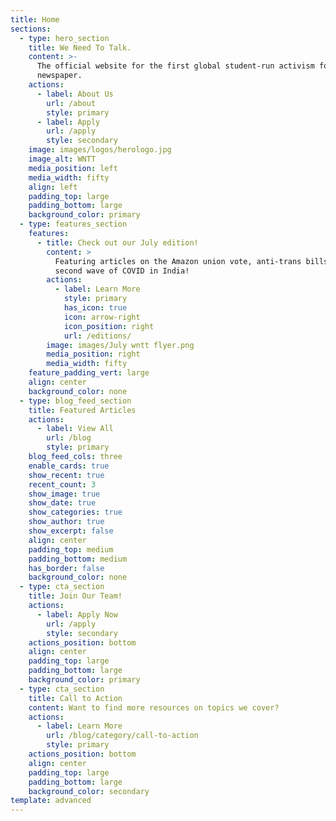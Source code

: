 ```yaml
---
title: Home
sections:
  - type: hero_section
    title: We Need To Talk.
    content: >-
      The official website for the first global student-run activism focused
      newspaper.
    actions:
      - label: About Us
        url: /about
        style: primary
      - label: Apply
        url: /apply
        style: secondary
    image: images/logos/herologo.jpg
    image_alt: WNTT
    media_position: left
    media_width: fifty
    align: left
    padding_top: large
    padding_bottom: large
    background_color: primary
  - type: features_section
    features:
      - title: Check out our July edition!
        content: >
          Featuring articles on the Amazon union vote, anti-trans bills, and the
          second wave of COVID in India!
        actions:
          - label: Learn More
            style: primary
            has_icon: true
            icon: arrow-right
            icon_position: right
            url: /editions/
        image: images/July wntt flyer.png
        media_position: right
        media_width: fifty
    feature_padding_vert: large
    align: center
    background_color: none
  - type: blog_feed_section
    title: Featured Articles
    actions:
      - label: View All
        url: /blog
        style: primary
    blog_feed_cols: three
    enable_cards: true
    show_recent: true
    recent_count: 3
    show_image: true
    show_date: true
    show_categories: true
    show_author: true
    show_excerpt: false
    align: center
    padding_top: medium
    padding_bottom: medium
    has_border: false
    background_color: none
  - type: cta_section
    title: Join Our Team!
    actions:
      - label: Apply Now
        url: /apply
        style: secondary
    actions_position: bottom
    align: center
    padding_top: large
    padding_bottom: large
    background_color: primary
  - type: cta_section
    title: Call to Action
    content: Want to find more resources on topics we cover?
    actions:
      - label: Learn More
        url: /blog/category/call-to-action
        style: primary
    actions_position: bottom
    align: center
    padding_top: large
    padding_bottom: large
    background_color: secondary
template: advanced
---
```

